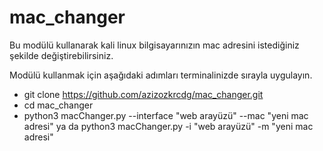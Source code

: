 # mac_changer
Bu modülü kullanarak kali linux bilgisayarınızın mac adresini istediğiniz şekilde değiştirebilirsiniz.

Modülü kullanmak için aşağıdaki adımları terminalinizde sırayla uygulayın.
  - git clone https://github.com/azizozkrcdg/mac_changer.git
  - cd mac_changer
  - python3 macChanger.py --interface "web arayüzü" --mac "yeni mac adresi" ya da python3 macChanger.py -i "web arayüzü" -m "yeni mac adresi"
    
    
    
